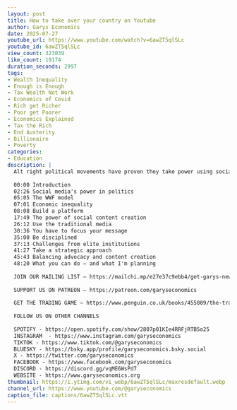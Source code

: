 ```yaml
---
layout: post
title: How to take over your country on Youtube
author: Garys Economics
date: 2025-07-27
youtube_url: https://www.youtube.com/watch?v=6awZT5qlSLc
youtube_id: 6awZT5qlSLc
view_count: 323039
like_count: 19174
duration_seconds: 2997
tags:
- Wealth Inequality
- Enough is Enough
- Tax Wealth Not Work
- Economics of Covid
- Rich get Richer
- Poor get Poorer
- Economics Explained
- Tax the Rich
- End Austerity
- Billionaire
- Poverty
categories:
- Education
description: |
  Alt right political movements have proven they take power using social media. Gary walks us through how we can use their rulebook to get what we want.
  
  00:00 Introduction
  02:26 Social media's power in politics
  05:05 The WWF model
  07:01 Economic inequality
  08:08 Build a platform
  17:49 The power of social content creation
  26:12 Use the traditional media
  30:36 You have to focus your message
  35:00 Be disciplined
  37:13 Challenges from elite institutions
  41:27 Take a strategic approach
  45:43 Balancing advocacy and content creation
  48:20 What you can do – and what I'm planning
  
  JOIN OUR MAILING LIST – https://mailchi.mp/e27e37c9ebb4/get-garys-new-newsletter
  
  SUPPORT US ON PATREON – https://patreon.com/garyseconomics
  
  GET THE TRADING GAME – https://www.penguin.co.uk/books/455809/the-trading-game-by-stevenson-gary/9781802062731 
  
  FOLLOW US ON OTHER CHANNELS
  
  SPOTIFY - https://open.spotify.com/show/2807p01KIe4RRFjRTB5o25
  INSTAGRAM  - https://www.instagram.com/garyseconomics
  TIKTOK - https://www.tiktok.com/@garyseconomics
  BLUESKY - https://bsky.app/profile/garyseconomics.bsky.social
  X - https://twitter.com/garyseconomics
  FACEBOOK - https://www.facebook.com/garyseconomics
  DISCORD - https://discord.gg/vqME6WsPd7
  WEBSITE - https://www.garyseconomics.org
thumbnail: https://i.ytimg.com/vi_webp/6awZT5qlSLc/maxresdefault.webp
channel_url: https://www.youtube.com/@garyseconomics
caption_file: captions/6awZT5qlSLc.vtt
---
```

